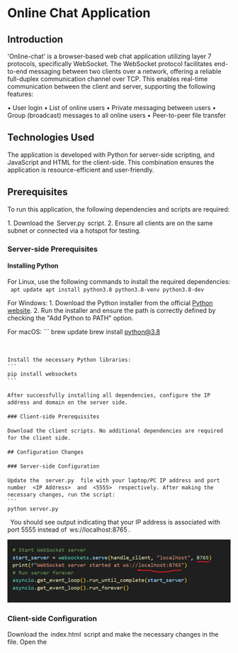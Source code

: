 # Online Chat Application

## Introduction

'Online-chat' is a browser-based web chat application utilizing layer 7 protocols, specifically WebSocket. The WebSocket protocol facilitates end-to-end messaging between two clients over a network, offering a reliable full-duplex communication channel over TCP. This enables real-time communication between the client and server, supporting the following features:

•⁠  ⁠User login
•⁠  ⁠List of online users
•⁠  ⁠Private messaging between users
•⁠  ⁠Group (broadcast) messages to all online users
•⁠  ⁠Peer-to-peer file transfer

## Technologies Used

The application is developed with Python for server-side scripting, and JavaScript and HTML for the client-side. This combination ensures the application is resource-efficient and user-friendly.

## Prerequisites

To run this application, the following dependencies and scripts are required:

1.⁠ ⁠Download the ⁠ Server.py ⁠ script.
2.⁠ ⁠Ensure all clients are on the same subnet or connected via a hotspot for testing.

### Server-side Prerequisites

#### Installing Python

For Linux, use the following commands to install the required dependencies:
⁠```
apt update
apt install python3.8 python3.8-venv python3.8-dev
⁠```

For Windows:
1.⁠ ⁠Download the Python installer from the official [Python website](https://www.python.org/downloads/).
2.⁠ ⁠Run the installer and ensure the path is correctly defined by checking the "Add Python to PATH" option.

For macOS:
⁠```
brew update
brew install python@3.8
```
 ⁠

Install the necessary Python libraries:
⁠```
pip install websockets
⁠```

After successfully installing all dependencies, configure the IP address and domain on the server side.

### Client-side Prerequisites

Download the client scripts. No additional dependencies are required for the client side.

## Configuration Changes

### Server-side Configuration

Update the ⁠ server.py ⁠ file with your laptop/PC IP address and port number ⁠ <IP Address> ⁠ and ⁠ <5555> ⁠ respectively. After making the necessary changes, run the script:
⁠```
python server.py
```
 ⁠
You should see output indicating that your IP address is associated with port 5555 instead of ⁠ ws://localhost:8765 ⁠.

![Server Output](./assets/Image-1.jpg)

### Client-side Configuration

Download the ⁠ index.html ⁠ script and make the necessary changes in the file. Open the ⁠ <script> ⁠ file and update the IP address to match your PC/Laptop's IP address in the highlighted section ⁠ <10.13.81.121> ⁠, keeping the port unchanged.

To find your IP address, use ⁠ ipconfig ⁠ for Windows or ⁠ ifconfig ⁠ for Linux, and update it in the script accordingly.

Double-click on the ⁠ index.html ⁠ file to open it.

![Client Configuration](./assets/Image-2.jpg)

There are 2 test user to test the functionalities with admin priveliges. The index page will prompt for a jid and password for login. Use the following credentials:
```
⁠Username: test1@s6
⁠Password: ⁠ test1@s6⁠
```

```
⁠Username: test1@s6
⁠Password: ⁠ test1@s6⁠
```

After logging in, the main chat room will appear, showing the online users. In the example below, the users ⁠ pemba ⁠ and ⁠ bidur ⁠ are online.

![Chat Room](./assets/Image-3.jpg)

The online chat between two clients is displayed as follows:

![Chat between clients](./assets/Image-4.jpg)

The message below indicates encryption between clients.

![Encryption Message](./assets/Image-5.jpg)

![Another Encryption Message](./assets/Image-6.jpg)

## Application Screenshots

Below are additional screenshots of the application in use:

![Screenshot 1](./assets/Image-7.jpg)

![Screenshot 2](./assets/Image-8.jpg)

![Screenshot 3](./assets/Image-9.jpg)

This documentation provides a comprehensive guide to setting up and using the 'Online-chat' application, ensuring a seamless and secure communication experience.